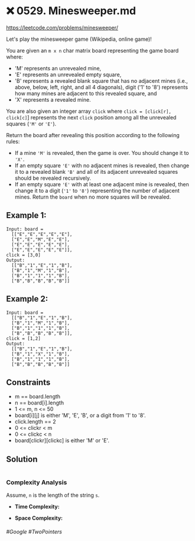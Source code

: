 # ❌ 0529. Minesweeper.md
https://leetcode.com/problems/minesweeper/

Let's play the minesweeper game (Wikipedia, online game)!

You are given an `m x n` char matrix board representing the game board where:

- 'M' represents an unrevealed mine,
- 'E' represents an unrevealed empty square,
- 'B' represents a revealed blank square that has no adjacent mines (i.e., above, below, left, right, and all 4 diagonals),
digit ('1' to '8') represents how many mines are adjacent to this revealed square, and
- 'X' represents a revealed mine.

You are also given an integer array `click` where `click = [click[r], click[c]`] represents the next `click` position among all the unrevealed squares (`'M'` or `'E'`).

Return the board after revealing this position according to the following rules:

- If a mine `'M'` is revealed, then the game is over. You should change it to `'X'`.
- If an empty square `'E'` with no adjacent mines is revealed, then change it to a revealed blank `'B'` and all of its adjacent unrevealed squares should be revealed recursively.
- If an empty square `'E'` with at least one adjacent mine is revealed, then change it to a digit (`'1'` to `'8'`) representing the number of adjacent mines.
Return the `board` when no more squares will be revealed.


## Example 1:
````
Input: board = 
  [["E","E","E","E","E"],
  ["E","E","M","E","E"],
  ["E","E","E","E","E"],
  ["E","E","E","E","E"]], 
click = [3,0]
Output: 
  [["B","1","E","1","B"],
  ["B","1","M","1","B"],
  ["B","1","1","1","B"],
  ["B","B","B","B","B"]]
````
## Example 2:
````
Input: board = 
  [["B","1","E","1","B"],
  ["B","1","M","1","B"],
  ["B","1","1","1","B"],
  ["B","B","B","B","B"]], 
click = [1,2]
Output: 
  [["B","1","E","1","B"],
  ["B","1","X","1","B"],
  ["B","1","1","1","B"],
  ["B","B","B","B","B"]]
````


## Constraints
- m == board.length
- n == board[i].length
- 1 <= m, n <= 50
- board[i][j] is either 'M', 'E', 'B', or a digit from '1' to '8'.
- click.length == 2
- 0 <= clickr < m
- 0 <= clickc < n
- board[clickr][clickc] is either 'M' or 'E'.
## Solution 



````js

````
### Complexity Analysis

Assume, `n` is the length of the string `s`.
- <b>Time Complexity:</b> 

- <b>Space Complexity:</b> 
###### #Google #TwoPointers
